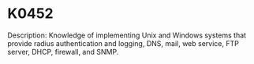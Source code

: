 # K0452
Description: Knowledge of implementing Unix and Windows systems that provide radius authentication and logging, DNS, mail, web service, FTP server, DHCP, firewall, and SNMP.
